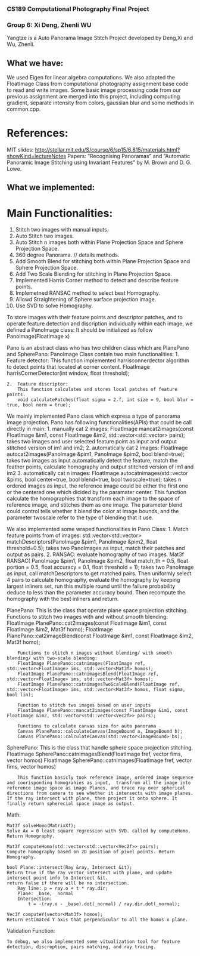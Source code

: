 ### CS189 Computational Photography Final Project
### Group 6: Xi Deng, Zhenli WU

Yangtze is a Auto Panorama Image Stitch Project developed by Deng,Xi  and Wu, Zhenli.

## What we have:
We used Eigen for linear algebra computations. We also adapted the FloatImage Class  from computational photography assignment base code to read and write images.
Some basic image processing code from our previous assignment are merged into this project, including computing gradient, separate intensity from colors, gaussian blur and some methods in common.cpp.
# References:
MIT slides: http://stellar.mit.edu/S/course/6/sp15/6.815/materials.html?showKind=lectureNotes
Papers: ”Recognising Panoramas” and ”Automatic Panoramic Image Stitching using Invariant Features” by M. Brown and D. G. Lowe. 



## What we implemented:

# Main Functionalities:
1. Stitch two images with manual inputs.
2. Auto Stitch two images.
3. Auto Stitch n images both within Plane Projection Space and Sphere Projection Space.
4. 360 degree Panorama.
// details methods.
5. Add Smooth Blend for stitching both within Plane Projection Space and Sphere Projection Space.
6. Add Two Scale Blending for stitching in Plane Projection Space.
7. Implemented Harris Corner method to detect and describe feature points.
8. Implemetned RANSAC method to select best Homography.
9. Allowd Straightening of Sphere surface projection image.
10. Use SVD to solve Homography.


To store images with their feature points and descriptor patches, and to operate feature detection and discription individually within each image,
we defined a PanoImage class:
It should be initialized as follow
		PanoImage(FloatImage x)

Pano is an abstract class who has two children class which are PlanePano and SpherePano:
PanoImage Class contain two main functionalities:
 	1.  Feature detector:
 		This function implemented harrisconnerdector algorithm to detect points that located at corner content.
 		FloatImage harrisCornerDetector(int window, float threshold);

 	2.  Feature discriptor:
 		This function calculates and stores local patches of feature points.
 		void calculatePatches(float sigma = 2.f, int size = 9, bool blur = true, bool norm = true);

We mainly implemented Pano class which express a type of panorama image projection.
Pano has following functionalities(APIs) that could be call directly in main:
	1. manually cat 2 images: 
		FloatImage mancat2images(const FloatImage &im1, const FloatImage &im2, std::vector<std::vector<Vec2f>> pairs); 
		takes two images and user selected feature point as input and output stitched version of im1 and im2;
	2. automatically cat 2 images: 
		FloatImage autocat2images(PanoImage &pim1, PanoImage &pim2, bool blend=true); 
		takes two images as input automatically detect the feature, match the feather points, calculate homography and output stitched version of im1 and im2
	3. automatically cat n images:
		FloatImage autocatnimages(std::vector<PanoImage> &pims, bool center=true, bool blend=true, bool twoscale=true);
		takes n ordered images as input, the reference image could be either the first one or the centered one which dicided by the paramater center. This function calculate the homographies that transform each image to the space of reference image, and stitches them as one image. The parameter blend could control tells whether it blend the color at image bounds, and the parameter twoscale refer to the type of blending that it use.

We also implemented some wraped functionalities in Pano Class:
	1. Match feature points from of images:
		std::vector<std::vector<Vec2i>> matchDescriptors(PanoImage &pim1, PanoImage &pim2, float threshold=0.5);
		takes two PanoImages as input, match their patches and output as pairs.
	2. RANSAC: evaluate homography of two images.
		Mat3f RANSAC( PanoImage &pim1, PanoImage &pim2, float match_th = 0.5, float portion = 0.5, float accuracy = 0.1, float threshold = 1);
		takes two PanoImage as input, call matchDescriptors to get matched pairs. Then uniformly select 4 pairs to calculate homography, evaluate the homography by keeping largest inliners set, run this multiple round until the failure probability deduce to less than the parameter accuracy bound. Then recompute the homography with the best inliners and return.

PlanePano:
	This is the class that operate plane space projection stitching.
		Functions to stitch two images with and without smooth blending:
		FloatImage PlanePano::cat2images(const FloatImage &im1, const FloatImage &im2, Mat3f homo);
		FloatImage PlanePano::cat2imageBlend(const FloatImage &im1, const FloatImage &im2, Mat3f homo);

		Functions to stitch n images without blending/ with smooth blending/ with two-scale blending:
		FloatImage PlanePano::catnimages(FloatImage ref, std::vector<FloatImage> ims, std::vector<Mat3f> homos);
		FloatImage PlanePano::catnimagesBlend(FloatImage ref, std::vector<FloatImage> ims, std::vector<Mat3f> homos);
		FloatImage PlanePano::catnimagesTwoScaleBlend(FloatImage ref, std::vector<FloatImage> ims, std::vector<Mat3f> homos, float sigma, bool lin);

		Function to stitch two images based on user inputs
		FloatImage PlanePano::mancat2images(const FloatImage &im1, const FloatImage &im2, std::vector<std::vector<Vec2f>> pairs);
		
		Functions to calculate canvas size for auto panorama
		Canvas PlanePano::calculateCanvas(ImageBound a, ImageBound b);
		Canvas PlanePano::calculateCanvas(std::vector<ImageBound> bs);





SpherePano:
	This is the class that handle sphere space projection stitching.
		FloatImage SpherePano::catnimagesBlend(FloatImage fref, vector<FloatImage> fims, vector<Mat3f> homos)
		FloatImage SpherePano::catnimages(FloatImage fref, vector<FloatImage> fims, vector<Mat3f> homos)

		This function basicly took reference image, ordered image sequence and coorisponding homograhies as input,  transfrom all the image into reference image space as image Planes, and trace ray over spherical directions from camera to see whether it intersects with image planes. If the ray intersect with plane, then project it onto sphere. It finally return spherecial space image as output.



Math:

    Mat3f solveHomo(MatrixXf);
    Solve Ax = 0 least square regression with SVD. called by computeHomo. Return Homography.

    Mat3f computeHomo(std::vector<std::vector<Vec2f>> pairs);
    Compute homography based on 2D position of pixel points. Return Homography.

    bool Plane::intersect(Ray &ray, Intersect &it);
    Return true if the ray vector intersect with plane, and update intersect point info to Intersect &it.
    return false if there will be no intersection.
	    Ray line: p = ray.o + t * ray.dir;
	    Plane: _base, _normal
	    Intersection:
	    	t = -(ray.o - _base).dot(_normal) / ray.dir.dot(_normal);

	Vec3f computeY(vector<Mat3f> homos);
	Return estimated Y axis that perpendicular to all the homos x plane.

Validation Function:

	To debug, we also implemented some vitualization tool for feature detection, discreption, pairs matching, and ray tracing.

